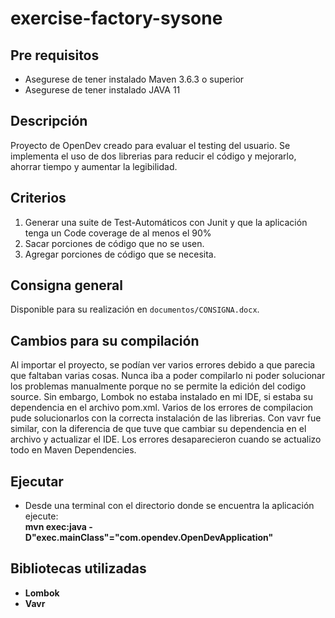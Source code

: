 # exercise-factory-sysone

## Pre requisitos

 - Asegurese de tener instalado Maven 3.6.3 o superior
 - Asegurese de tener instalado JAVA 11

## Descripción
  Proyecto de OpenDev creado para evaluar el testing del usuario. Se implementa el uso de dos librerias para reducir el código y mejorarlo, ahorrar tiempo y aumentar la legibilidad.

## Criterios

  <ol>
  <li>Generar una suite de Test-Automáticos con Junit y que la aplicación tenga un Code coverage de al menos el 90%</li>
  <li>Sacar porciones de código que no se usen.</li>
  <li>Agregar porciones de código que se necesita.</li>
  </ol>

## Consigna general
  Disponible para su realización en ```documentos/CONSIGNA.docx```.

## Cambios para su compilación
  Al importar el proyecto, se podían ver varios errores debido a que parecia que faltaban varias cosas. Nunca iba a poder compilarlo ni poder solucionar los problemas manualmente porque no se permite la edición del codigo source. 
  Sin embargo, Lombok no estaba instalado en mi IDE, si estaba su dependencia en el archivo pom.xml. 
  Varios de los errores de compilacion pude solucionarlos con la correcta instalación de las librerias. 
  Con vavr fue similar, con la diferencia de que tuve que cambiar su dependencia en el archivo y actualizar el IDE. Los errores desaparecieron cuando se actualizo todo en Maven Dependencies.


## Ejecutar

 - Desde una terminal con el directorio donde se encuentra la aplicaci&oacute;n ejecute:  
   <b>mvn exec:java -D"exec.mainClass"="com.opendev.OpenDevApplication"<b>

## Bibliotecas utilizadas

- Lombok
- Vavr 
